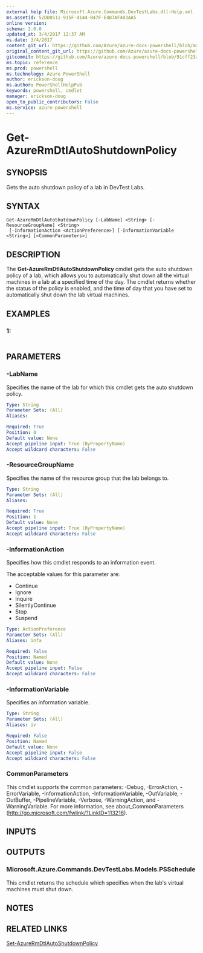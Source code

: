 ```yaml
---
external help file: Microsoft.Azure.Commands.DevTestLabs.dll-Help.xml
ms.assetid: 52DD0511-915F-4144-B47F-E4B7AF403AA5
online version: 
schema: 2.0.0
updated_at: 3/4/2017 12:37 AM
ms.date: 3/4/2017
content_git_url: https://github.com/Azure/azure-docs-powershell/blob/master/azureps-cmdlets-docs/ResourceManager/AzureRM.DevTestLabs/vTrue/Get-AzureRmDtlAutoShutdownPolicy.md
original_content_git_url: https://github.com/Azure/azure-docs-powershell/blob/master/azureps-cmdlets-docs/ResourceManager/AzureRM.DevTestLabs/vTrue/Get-AzureRmDtlAutoShutdownPolicy.md
gitcommit: https://github.com/Azure/azure-docs-powershell/blob/91cff23a000b99dc60ec82204d789c7ace1d7134/azureps-cmdlets-docs/ResourceManager/AzureRM.DevTestLabs/vTrue/Get-AzureRmDtlAutoShutdownPolicy.md
ms.topic: reference
ms.prod: powershell
ms.technology: Azure PowerShell
author: erickson-doug
ms.author: PowerShellHelpPub
keywords: powershell, cmdlet
manager: erickson-doug
open_to_public_contributors: False
ms.service: azure-powershell
---
```


# Get-AzureRmDtlAutoShutdownPolicy

## SYNOPSIS
Gets the auto shutdown policy of a lab in DevTest Labs.

## SYNTAX

```
Get-AzureRmDtlAutoShutdownPolicy [-LabName] <String> [-ResourceGroupName] <String>
 [-InformationAction <ActionPreference>] [-InformationVariable <String>] [<CommonParameters>]
```

## DESCRIPTION
The **Get-AzureRmDtlAutoShutdownPolicy** cmdlet gets the auto shutdown policy of a lab, which allows you to automatically shut down all the virtual machines in a lab at a specified time of the day.
The cmdlet returns whether the status of the policy is enabled, and the time of day that you have set to automatically shut down the lab virtual machines.

## EXAMPLES

### 1:
```

```

## PARAMETERS

### -LabName
Specifies the name of the lab for which this cmdlet gets the auto shutdown policy.

```yaml
Type: String
Parameter Sets: (All)
Aliases: 

Required: True
Position: 0
Default value: None
Accept pipeline input: True (ByPropertyName)
Accept wildcard characters: False
```

### -ResourceGroupName
Specifies the name of the resource group that the lab belongs to.

```yaml
Type: String
Parameter Sets: (All)
Aliases: 

Required: True
Position: 1
Default value: None
Accept pipeline input: True (ByPropertyName)
Accept wildcard characters: False
```

### -InformationAction
Specifies how this cmdlet responds to an information event.

The acceptable values for this parameter are:

- Continue
- Ignore
- Inquire
- SilentlyContinue
- Stop
- Suspend

```yaml
Type: ActionPreference
Parameter Sets: (All)
Aliases: infa

Required: False
Position: Named
Default value: None
Accept pipeline input: False
Accept wildcard characters: False
```

### -InformationVariable
Specifies an information variable.

```yaml
Type: String
Parameter Sets: (All)
Aliases: iv

Required: False
Position: Named
Default value: None
Accept pipeline input: False
Accept wildcard characters: False
```

### CommonParameters
This cmdlet supports the common parameters: -Debug, -ErrorAction, -ErrorVariable, -InformationAction, -InformationVariable, -OutVariable, -OutBuffer, -PipelineVariable, -Verbose, -WarningAction, and -WarningVariable. For more information, see about_CommonParameters (http://go.microsoft.com/fwlink/?LinkID=113216).

## INPUTS

## OUTPUTS

### Microsoft.Azure.Commands.DevTestLabs.Models.PSSchedule
This cmdlet returns the schedule which specifies when the lab's virtual machines must shut down.

## NOTES

## RELATED LINKS

[Set-AzureRmDtlAutoShutdownPolicy](xref:ResourceManager/AzureRM.DevTestLabs/vTrue/Set-AzureRmDtlAutoShutdownPolicy.md)


